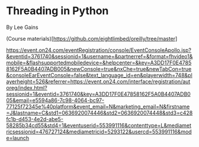 # Threading in Python

By Lee Gains

(Course materials)[https://github.com/eightlimbed/oreilly/tree/master]

https://event.on24.com/eventRegistration/console/EventConsoleApollo.jsp?&eventid=3761740&sessionid=1&username=&partnerref=&format=fhvideo1&mobile=&flashsupportedmobiledevice=&helpcenter=&key=A3DD17F0E47858162F5A0B4407ADB005&newConsole=true&nxChe=true&newTabCon=true&consoleEarEventConsole=false&text_language_id=en&playerwidth=748&playerheight=526&referrer=https://event.on24.com/interface/registration/autoreg/index.html?sessionid=1&eventid=3761740&key=A3DD17F0E47858162F5A0B4407ADB005&email=e5594a86-7c98-4064-bc97-77125f72345e%40platform&event_email=N&marketing_email=N&firstname=J&lastname=C&std1=0636920074446&std2=0636920074448&std3=c428fc1b-d453-4e2d-abe5-58285b34cd55&std4=1&eventuserid=553991116&contenttype=L&mediametricsessionid=476727124&mediametricid=5293122&usercd=553991116&mode=launch